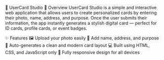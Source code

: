 🪪 UserCard Studio
🎯 Overview
UserCard Studio is a simple and interactive web application that allows users to create personalized cards by entering their photo, name, address, and purpose.
Once the user submits their information, the app instantly generates a stylish digital card — perfect for ID cards, profile cards, or event badges.

✨ Features
🖼️ Upload your photo easily
🧾 Add name, address, and purpose
🎨 Auto-generates a clean and modern card layout
💻 Built using HTML, CSS, and JavaScript only
📱 Fully responsive design for all devices
